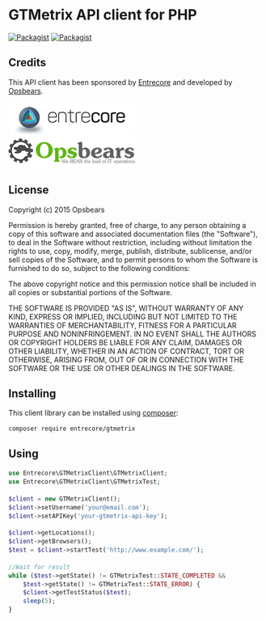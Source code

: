 # GTMetrix API client for PHP

[![Packagist](https://img.shields.io/packagist/v/entrecore/gtmetrix.svg)](https://packagist.org/packages/entrecore/gtmetrix)
[![Packagist](https://img.shields.io/packagist/l/entrecore/gtmetrix.svg)](https://packagist.org/packages/entrecore/gtmetrix)

## Credits

This API client has been sponsored by [Entrecore](http://www.entrecore.com) and developed by
[Opsbears](https://www.opsbears.com/).

[![Entrecore](assets/entrecore.png)](http://www.entrecore.com)
[![Opsbears](assets/opsbears.png)](https://www.opsbears.com/)

## License

Copyright (c) 2015 Opsbears

Permission is hereby granted, free of charge, to any person obtaining a copy of this software and associated
documentation files (the "Software"), to deal in the Software without restriction, including without limitation the
rights to use, copy, modify, merge, publish, distribute, sublicense, and/or sell copies of the Software, and to permit
persons to whom the Software is furnished to do so, subject to the following conditions:

The above copyright notice and this permission notice shall be included in all copies or substantial portions of the
Software.

THE SOFTWARE IS PROVIDED "AS IS", WITHOUT WARRANTY OF ANY KIND, EXPRESS OR IMPLIED, INCLUDING BUT NOT LIMITED TO THE
WARRANTIES OF MERCHANTABILITY, FITNESS FOR A PARTICULAR PURPOSE AND NONINFRINGEMENT. IN NO EVENT SHALL THE AUTHORS OR
COPYRIGHT HOLDERS BE LIABLE FOR ANY CLAIM, DAMAGES OR OTHER LIABILITY, WHETHER IN AN ACTION OF CONTRACT, TORT OR
OTHERWISE, ARISING FROM, OUT OF OR IN CONNECTION WITH THE SOFTWARE OR THE USE OR OTHER DEALINGS IN THE SOFTWARE.

## Installing

This client library can be installed using [composer](https://getcomposer.org/):

    composer require entrecore/gtmetrix
    
## Using

```php
use Entrecore\GTMetrixClient\GTMetrixClient;
use Entrecore\GTMetrixClient\GTMetrixTest;

$client = new GTMetrixClient();
$client->setUsername('your@email.com');
$client->setAPIKey('your-gtmetrix-api-key');

$client->getLocations();
$client->getBrowsers();
$test = $client->startTest('http://www.example.com/');
 
//Wait for result
while ($test->getState() != GTMetrixTest::STATE_COMPLETED &&
    $test->getState() != GTMetrixTest::STATE_ERROR) {
    $client->getTestStatus($test);
    sleep(5);
}
```
